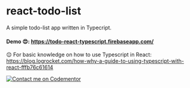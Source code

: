 # react-todo-list

A simple todo-list app written in Typecript.

#### Demo 😍: https://todo-react-typescript.firebaseapp.com/


😌 For basic knowledge on how to use Typescript in React: https://blog.logrocket.com/how-why-a-guide-to-using-typescript-with-react-fffb76c61614


 [![Contact me on Codementor](https://cdn.codementor.io/badges/contact_me_github.svg)](https://www.codementor.io/shaikh9996?utm_source=github&utm_medium=button&utm_term=shaikh9996&utm_campaign=github)
